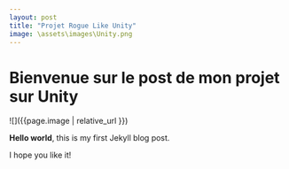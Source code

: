 ```yaml
---
layout: post
title: "Projet Rogue Like Unity"
image: \assets\images\Unity.png
---
```


# Bienvenue sur le post de mon projet sur Unity

![]({{page.image | relative_url }})

**Hello world**, this is my first Jekyll blog post.

I hope you like it!
